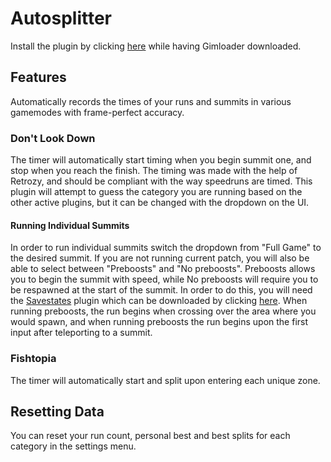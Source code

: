 # Autosplitter

Install the plugin by clicking [here](https://thelazysquid.github.io/Gimloader/install/?installUrl=https://raw.githubusercontent.com/TheLazySquid/Gimloader/main/plugins/Autosplitter/build/Autosplitter.js) while having Gimloader downloaded.

## Features

Automatically records the times of your runs and summits in various gamemodes with frame-perfect accuracy.

### Don't Look Down

The timer will automatically start timing when you begin summit one, and stop when you reach the finish. The timing was made with the help of Retrozy, and should be compliant with the way speedruns are timed. This plugin will attempt to guess the category you are running based on the other active plugins, but it can be changed with the dropdown on the UI.

#### Running Individual Summits

In order to run individual summits switch the dropdown from "Full Game" to the desired summit. If you are not running current patch, you will also be able to select between "Preboosts" and "No preboosts". Preboosts allows you to begin the summit with speed, while No preboosts will require you to be respawned at the start of the summit. In order to do this, you will need the [Savestates](../Savestates.js) plugin which can be downloaded by clicking [here](https://thelazysquid.github.io/Gimloader/install/?installUrl=https://raw.githubusercontent.com/TheLazySquid/Gimloader/main/plugins/Savestates.js). When running preboosts, the run begins when crossing over the area where you would spawn, and when running preboosts the run begins upon the first input after teleporting to a summit.

### Fishtopia

The timer will automatically start and split upon entering each unique zone.

## Resetting Data

You can reset your run count, personal best and best splits for each category in the settings menu.